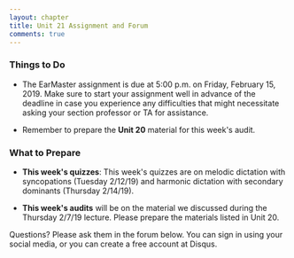 ```yaml
---
layout: chapter
title: Unit 21 Assignment and Forum
comments: true
---
```


### Things to Do

- The EarMaster assignment is due at 5:00 p.m. on Friday, February 15, 2019. Make sure to start your assignment well in advance of the deadline in case you experience any difficulties that might necessitate asking your section professor or TA for assistance.

- Remember to prepare the **Unit 20** material for this week's audit.

### What to Prepare

- **This week's quizzes**: This week's quizzes are on melodic dictation with syncopations (Tuesday 2/12/19) and harmonic dictation with secondary dominants (Thursday 2/14/19).

- **This week's audits** will be on the material we discussed during the Thursday 2/7/19 lecture. Please prepare the materials listed in Unit 20.

Questions? Please ask them in the forum below. You can sign in using your social media, or you can create a free account at Disqus.